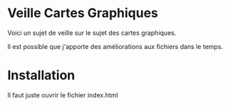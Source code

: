 # Veille Cartes Graphiques

Voici un sujet de veille sur le sujet des cartes graphiques. 

Il est possible que j'apporte des améliorations aux fichiers dans le temps. 

# Installation

Il faut juste ouvrir le fichier index.html
